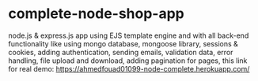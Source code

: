 # complete-node-shop-app
node.js &amp; express.js app using EJS template engine and with all back-end functionality like using mongo database, mongoose library, sessions &amp; cookies, adding authentication, sending emails, validation data, error handling, file upload and download, adding pagination for pages, 
this link for real demo:
https://ahmedfouad01099-node-complete.herokuapp.com/
